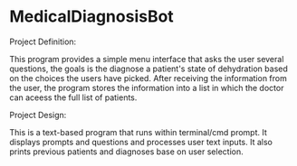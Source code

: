# MedicalDiagnosisBot

Project Definition:

This program provides a simple menu interface that asks the user several questions, the goals is the diagnose a patient's
state of dehydration based on the choices the users have picked. After receiving the information from the user, the program
stores the information into a list in which the doctor can aceess the full list of patients.

Project Design:

This is a text-based program that runs within terminal/cmd prompt. It displays prompts and questions and processes user text 
inputs. It also prints previous patients and diagnoses base on user selection.
